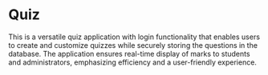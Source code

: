 # Quiz
This is a versatile quiz application with login functionality that enables users to create and customize quizzes while securely storing the questions in the database. The application ensures real-time display of marks to students and administrators, emphasizing efficiency and a user-friendly experience.

